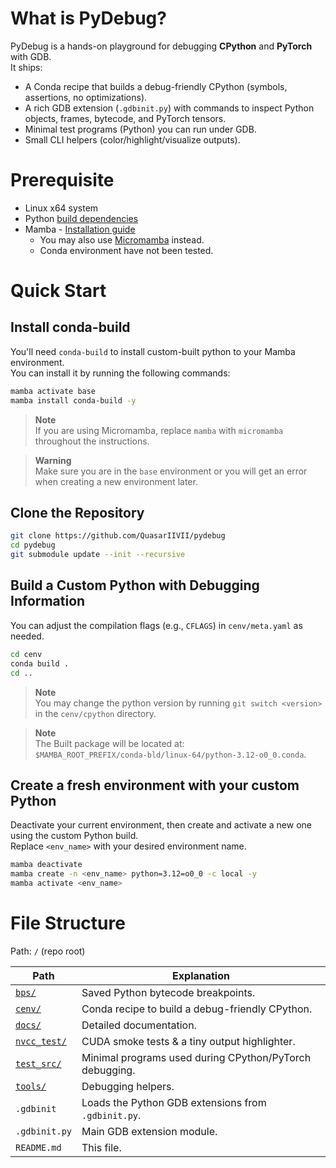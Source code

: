 # What is PyDebug?
PyDebug is a hands-on playground for debugging **CPython** and **PyTorch** with GDB.  
It ships:

- A Conda recipe that builds a debug-friendly CPython (symbols, assertions, no optimizations).
- A rich GDB extension (`.gdbinit.py`) with commands to inspect Python objects, frames, bytecode, and PyTorch tensors.
- Minimal test programs (Python) you can run under GDB.
- Small CLI helpers (color/highlight/visualize outputs).

# Prerequisite
- Linux x64 system
- Python [build dependencies](https://devguide.python.org/getting-started/setup-building/#build-dependencies)
- Mamba - [Installation guide](https://mamba.readthedocs.io/en/latest/installation/mamba-installation.html)
  - You may also use [Micromamba](https://mamba.readthedocs.io/en/latest/installation/micromamba-installation.html#) instead.
  - Conda environment have not been tested.

# Quick Start
## Install conda-build

You'll need `conda-build` to install custom-built python to your Mamba environment.<br>
You can install it by running the following commands:
```bash
mamba activate base
mamba install conda-build -y
```
> **Note**<br>
> If you are using Micromamba, replace `mamba` with `micromamba` throughout the instructions.

> **Warning**<br>
> Make sure you are in the `base` environment or you will get an error when creating a new environment later.

## Clone the Repository
```bash
git clone https://github.com/QuasarIIVII/pydebug
cd pydebug
git submodule update --init --recursive
```

## Build a Custom Python with Debugging Information
You can adjust the compilation flags (e.g., `CFLAGS`) in `cenv/meta.yaml` as needed.
```bash
cd cenv
conda build .
cd ..
```
> **Note**<br>
> You may change the python version by running `git switch <version>` in the `cenv/cpython` directory.

> **Note**<br>
> The Built package will be located at:<br>
> `$MAMBA_ROOT_PREFIX/conda-bld/linux-64/python-3.12-o0_0.conda`.

## Create a fresh environment with your custom Python
Deactivate your current environment, then create and activate a new one using the custom Python build.<br>
Replace `<env_name>` with your desired environment name.
```bash
mamba deactivate
mamba create -n <env_name> python=3.12=o0_0 -c local -y
mamba activate <env_name>
```

# File Structure
Path: `/` (repo root)

| Path                                      | Explanation |
|-------------------------------------------|-------------|
| [`bps/`](/docs/bps/README.md)             | Saved Python bytecode breakpoints. |
| [`cenv/`](/docs/cenv/README.md)           | Conda recipe to build a debug-friendly CPython. |
| [`docs/`](/docs/docs/README.md)           | Detailed documentation. |
| [`nvcc_test/`](/docs/nvcc_test/README.md) | CUDA smoke tests & a tiny output highlighter. |
| [`test_src/`](/docs/test_src/README.md)   | Minimal programs used during CPython/PyTorch debugging. |
| [`tools/`](/docs/tools/README.md)         | Debugging helpers. |
| `.gdbinit`                                | Loads the Python GDB extensions from `.gdbinit.py`. |
| `.gdbinit.py`                             | Main GDB extension module. |
| `README.md`                               | This file. |
